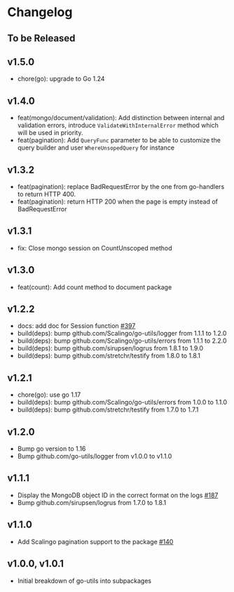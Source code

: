 # Changelog

## To be Released

## v1.5.0

* chore(go): upgrade to Go 1.24

## v1.4.0

* feat(mongo/document/validation): Add distinction between internal and validation errors, introduce `ValidateWithInternalError` method which will be used in priority.
* feat(pagination): Add `QueryFunc` parameter to be able to customize the query builder and user `WhereUnsopedQuery` for instance

## v1.3.2

* feat(pagination): replace BadRequestError by the one from go-handlers to return HTTP 400.
* feat(pagination): return HTTP 200 when the page is empty instead of BadRequestError

## v1.3.1

* fix: Close mongo session on CountUnscoped method

## v1.3.0

* feat(count): Add count method to document package

## v1.2.2

* docs: add doc for Session function [#397](https://github.com/Scalingo/go-utils/pull/397)
* build(deps): bump github.com/Scalingo/go-utils/logger from 1.1.1 to 1.2.0
* build(deps): bump github.com/Scalingo/go-utils/errors from 1.1.1 to 2.2.0
* build(deps): bump github.com/sirupsen/logrus from 1.8.1 to 1.9.0
* build(deps): bump github.com/stretchr/testify from 1.8.0 to 1.8.1

## v1.2.1

* chore(go): use go 1.17
* build(deps): bump github.com/Scalingo/go-utils/errors from 1.0.0 to 1.1.0
* build(deps): bump github.com/stretchr/testify from 1.7.0 to 1.7.1

## v1.2.0

* Bump go version to 1.16
* Bump github.com/go-utils/logger from v1.0.0 to v1.1.0

## v1.1.1

* Display the MongoDB object ID in the correct format on the logs [#187](https://github.com/Scalingo/go-utils/pull/187)
* Bump github.com/sirupsen/logrus from 1.7.0 to 1.8.1

## v1.1.0

* Add Scalingo pagination support to the package [#140](https://github.com/Scalingo/go-utils/pull/140)

## v1.0.0, v1.0.1

* Initial breakdown of go-utils into subpackages
